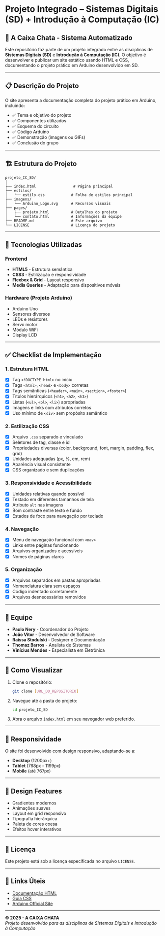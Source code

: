 # Projeto Integrado – Sistemas Digitais (SD) + Introdução à Computação (IC)

## 🔧 A Caixa Chata - Sistema Automatizado

Este repositório faz parte de um projeto integrado entre as disciplinas de **Sistemas Digitais (SD)** e **Introdução à Computação (IC)**. O objetivo é desenvolver e publicar um site estático usando HTML e CSS, documentando o projeto prático em Arduino desenvolvido em SD.

---

## 📋 Descrição do Projeto

O site apresenta a documentação completa do projeto prático em Arduino, incluindo:

- ✅ Tema e objetivo do projeto
- ✅ Componentes utilizados
- ✅ Esquema do circuito
- ✅ Código Arduino
- ✅ Demonstração (imagens ou GIFs)
- ✅ Conclusão do grupo

---

## 🏗️ Estrutura do Projeto

```
projeto_IC_SD/
│
├── index.html                 # Página principal
├── estilos/
│   └── estilo.css            # Folha de estilos principal
├── imagens/
│   └── Arduino_Logo.svg      # Recursos visuais
├── pages/
│   ├── projeto.html          # Detalhes do projeto
│   └── contato.html          # Informações da equipe
├── README.md                 # Este arquivo
└── LICENSE                   # Licença do projeto
```

---

## 🎯 Tecnologias Utilizadas

### Frontend
- **HTML5** - Estrutura semântica
- **CSS3** - Estilização e responsividade
- **Flexbox & Grid** - Layout responsivo
- **Media Queries** - Adaptação para dispositivos móveis

### Hardware (Projeto Arduino)
- Arduino Uno
- Sensores diversos
- LEDs e resistores
- Servo motor
- Módulo WiFi
- Display LCD

---

## ✅ Checklist de Implementação

### 1. Estrutura HTML
- [x] Tag `<!DOCTYPE html>` no início
- [x] Tags `<html>`, `<head>` e `<body>` corretas
- [x] Tags semânticas (`<header>`, `<main>`, `<section>`, `<footer>`)
- [x] Títulos hierárquicos (`<h1>`, `<h2>`, `<h3>`)
- [x] Listas (`<ul>`, `<ol>`, `<li>`) apropriadas
- [x] Imagens e links com atributos corretos
- [x] Uso mínimo de `<div>` sem propósito semântico

### 2. Estilização CSS
- [x] Arquivo `.css` separado e vinculado
- [x] Seletores de tag, classe e id
- [x] Propriedades diversas (color, background, font, margin, padding, flex, grid)
- [x] Unidades adequadas (px, %, em, rem)
- [x] Aparência visual consistente
- [x] CSS organizado e sem duplicações

### 3. Responsividade e Acessibilidade
- [x] Unidades relativas quando possível
- [x] Testado em diferentes tamanhos de tela
- [x] Atributo `alt` nas imagens
- [x] Bom contraste entre texto e fundo
- [x] Estados de foco para navegação por teclado

### 4. Navegação
- [x] Menu de navegação funcional com `<nav>`
- [x] Links entre páginas funcionando
- [x] Arquivos organizados e acessíveis
- [x] Nomes de páginas claros

### 5. Organização
- [x] Arquivos separados em pastas apropriadas
- [x] Nomenclatura clara sem espaços
- [x] Código indentado corretamente
- [x] Arquivos desnecessários removidos

---

## 👥 Equipe

- **Paulo Nery** - Coordenador do Projeto
- **João Vitor** - Desenvolvedor de Software
- **Raissa Stodulski** - Designer e Documentação
- **Thomaz Barros** - Analista de Sistemas
- **Vinícius Mendes** - Especialista em Eletrônica

---

## 🚀 Como Visualizar

1. Clone o repositório:
   ```bash
   git clone [URL_DO_REPOSITORIO]
   ```

2. Navegue até a pasta do projeto:
   ```bash
   cd projeto_IC_SD
   ```

3. Abra o arquivo `index.html` em seu navegador web preferido.

---

## 📱 Responsividade

O site foi desenvolvido com design responsivo, adaptando-se a:
- **Desktop** (1200px+)
- **Tablet** (768px - 1199px)
- **Mobile** (até 767px)

---

## 🎨 Design Features

- Gradientes modernos
- Animações suaves
- Layout em grid responsivo
- Tipografia hierárquica
- Paleta de cores coesa
- Efeitos hover interativos

---

## 📝 Licença

Este projeto está sob a licença especificada no arquivo `LICENSE`.

---

## 🔗 Links Úteis

- [Documentação HTML](https://developer.mozilla.org/pt-BR/docs/Web/HTML)
- [Guia CSS](https://developer.mozilla.org/pt-BR/docs/Web/CSS)
- [Arduino Official Site](https://www.arduino.cc/)

---

**© 2025 - A CAIXA CHATA**  
*Projeto desenvolvido para as disciplinas de Sistemas Digitais e Introdução à Computação*